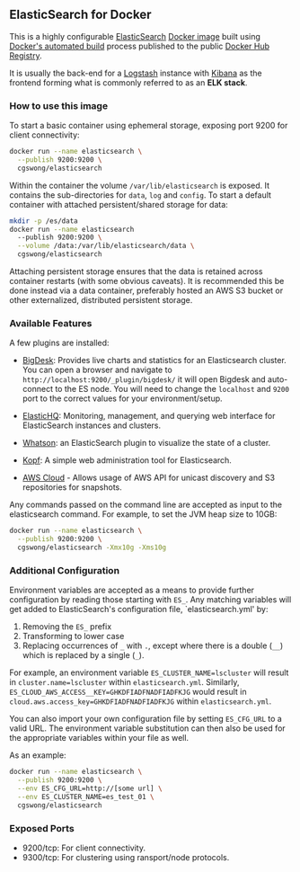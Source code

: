 ## ElasticSearch for Docker
This is a highly configurable [ElasticSearch](https://www.elastic.co/products/elasticsearch) [Docker image](https://www.docker.com) built using [Docker's automated build](https://registry.hub.docker.com/u/cgswong/elasticsearch/) process published to the public [Docker Hub Registry](https://registry.hub.docker.com/).

It is usually the back-end for a [Logstash](https://www.elastic.co/products/logstash) instance with [Kibana](https://www.elastic.co/products/kibana) as the frontend forming what is commonly referred to as an **ELK stack**.

### How to use this image
To start a basic container using ephemeral storage, exposing port 9200 for client connectivity:

```sh
docker run --name elasticsearch \
  --publish 9200:9200 \
  cgswong/elasticsearch
```

Within the container the volume `/var/lib/elasticsearch` is exposed. It contains the sub-directories for `data`, `log` and `config`. To start a default container with attached persistent/shared storage for data:

```sh
mkdir -p /es/data
docker run --name elasticsearch
  --publish 9200:9200 \
  --volume /data:/var/lib/elasticsearch/data \
  cgswong/elasticsearch
```

Attaching persistent storage ensures that the data is retained across container restarts (with some obvious caveats). It is recommended this be done instead via a data container, preferably hosted an AWS S3 bucket or other externalized, distributed persistent storage.

### Available Features
A few plugins are installed:

- [BigDesk](http://bigdesk.org/): Provides live charts and statistics for an Elasticsearch cluster. You can open a browser and navigate to `http://localhost:9200/_plugin/bigdesk/` it will open Bigdesk and auto-connect to the ES node. You will need to change the `localhost` and `9200` port to the correct values for your environment/setup.

- [ElasticHQ](https://github.com/royrusso/elasticsearch-HQ): Monitoring, management, and querying web interface for ElasticSearch instances and clusters.

- [Whatson](https://github.com/xyu/elasticsearch-whatson): an ElasticSearch plugin to visualize the state of a cluster.

- [Kopf](https://github.com/lmenezes/elasticsearch-kopf): A simple web administration tool for Elasticsearch.

- [AWS Cloud](https://github.com/elastic/elasticsearch-cloud-aws) - Allows usage of AWS API for unicast discovery and S3 repositories for snapshots.

Any commands passed on the command line are accepted as input to the elasticsearch command. For example, to set the JVM heap size to 10GB:

```sh
docker run --name elasticsearch \
  --publish 9200:9200 \
  cgswong/elasticsearch -Xmx10g -Xms10g
```

### Additional Configuration
Environment variables are accepted as a means to provide further configuration by reading those starting with `ES_`. Any matching variables will get added to ElasticSearch's configuration file, `elasticsearch.yml' by:

  1. Removing the `ES_` prefix
  2. Transforming to lower case
  3. Replacing occurrences of `_` with `.`, except where there is a double (`__`) which is replaced by a single (`_`).

For example, an environment variable `ES_CLUSTER_NAME=lscluster` will result in `cluster.name=lscluster` within `elasticsearch.yml`. Similarly, `ES_CLOUD_AWS_ACCESS__KEY=GHKDFIADFNADFIADFKJG` would result in `cloud.aws.access_key=GHKDFIADFNADFIADFKJG` within `elasticsearch.yml`.

You can also import your own configuration file by setting `ES_CFG_URL` to a valid URL. The environment variable substitution can then also be used for the appropriate variables within your file as well.

As an example:
```sh
docker run --name elasticsearch \
  --publish 9200:9200 \
  --env ES_CFG_URL=http://[some url] \
  --env ES_CLUSTER_NAME=es_test_01 \
  cgswong/elasticsearch
```

### Exposed Ports
- 9200/tcp: For client connectivity.
- 9300/tcp: For clustering using ransport/node protocols.
